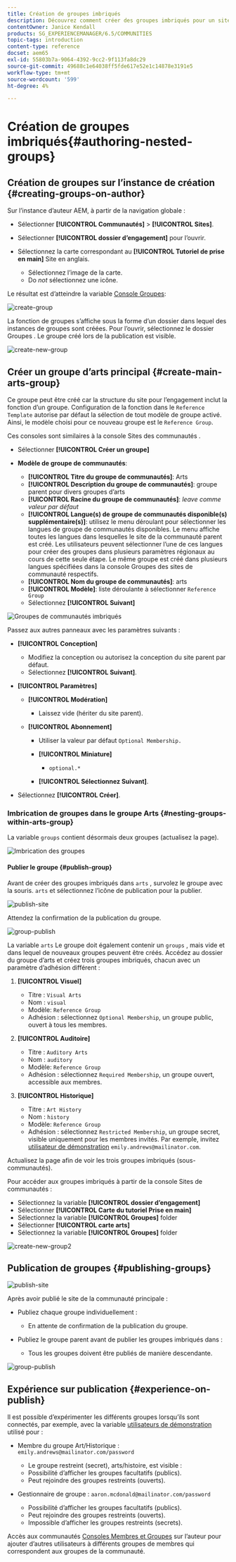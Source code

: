 ```yaml
---
title: Création de groupes imbriqués
description: Découvrez comment créer des groupes imbriqués pour un site de communautés Adobe Experience Manager.
contentOwner: Janice Kendall
products: SG_EXPERIENCEMANAGER/6.5/COMMUNITIES
topic-tags: introduction
content-type: reference
docset: aem65
exl-id: 55803b7a-9064-4392-9cc2-9f113fa8dc29
source-git-commit: 49688c1e64038ff5fde617e52e1c14878e3191e5
workflow-type: tm+mt
source-wordcount: '599'
ht-degree: 4%

---
```


# Création de groupes imbriqués{#authoring-nested-groups}

## Création de groupes sur l’instance de création {#creating-groups-on-author}

Sur l’instance d’auteur AEM, à partir de la navigation globale :

* Sélectionner **[!UICONTROL Communautés]** > **[!UICONTROL Sites]**.
* Sélectionner **[!UICONTROL dossier d’engagement]** pour l’ouvrir.
* Sélectionnez la carte correspondant au **[!UICONTROL Tutoriel de prise en main]** Site en anglais.

   * Sélectionnez l’image de la carte.
   * Do *not* sélectionnez une icône.

Le résultat est d’atteindre la variable [Console Groupes](/help/communities/groups.md):

![create-group](assets/create-group.png)

La fonction de groupes s’affiche sous la forme d’un dossier dans lequel des instances de groupes sont créées. Pour l’ouvrir, sélectionnez le dossier Groupes . Le groupe créé lors de la publication est visible.

![create-new-group](assets/create-new-group.png)

## Créer un groupe d’arts principal {#create-main-arts-group}

Ce groupe peut être créé car la structure du site pour l’engagement inclut la fonction d’un groupe. Configuration de la fonction dans le `Reference Template` autorise par défaut la sélection de tout modèle de groupe activé. Ainsi, le modèle choisi pour ce nouveau groupe est le `Reference Group`.

Ces consoles sont similaires à la console Sites des communautés .

* Sélectionner **[!UICONTROL Créer un groupe]**

* **Modèle de groupe de communautés**:

   * **[!UICONTROL Titre du groupe de communautés]**: Arts
   * **[!UICONTROL Description du groupe de communautés]**: groupe parent pour divers groupes d’arts
   * **[!UICONTROL Racine du groupe de communautés]**: *leave comme valeur par défaut*
   * **[!UICONTROL Langue(s) de groupe de communautés disponible(s) supplémentaire(s)]**: utilisez le menu déroulant pour sélectionner les langues de groupe de communautés disponibles. Le menu affiche toutes les langues dans lesquelles le site de la communauté parent est créé. Les utilisateurs peuvent sélectionner l’une de ces langues pour créer des groupes dans plusieurs paramètres régionaux au cours de cette seule étape. Le même groupe est créé dans plusieurs langues spécifiées dans la console Groupes des sites de communauté respectifs.
   * **[!UICONTROL Nom du groupe de communautés]**: arts
   * **[!UICONTROL Modèle]**: liste déroulante à sélectionner `Reference Group`
   * Sélectionnez **[!UICONTROL Suivant]**

![Groupes de communautés imbriqués](assets/parent-to-nestedgroup.png)

Passez aux autres panneaux avec les paramètres suivants :

* **[!UICONTROL Conception]**

   * Modifiez la conception ou autorisez la conception du site parent par défaut.
   * Sélectionnez **[!UICONTROL Suivant]**.

* **[!UICONTROL Paramètres]**

   * **[!UICONTROL Modération]**

      * Laissez vide (hériter du site parent).

   * **[!UICONTROL Abonnement]**

      * Utiliser la valeur par défaut `Optional Membership.`

      * **[!UICONTROL Miniature]**
         * `optional.*`

      * **[!UICONTROL Sélectionnez Suivant]**.

* Sélectionnez **[!UICONTROL Créer]**.

### Imbrication de groupes dans le groupe Arts {#nesting-groups-within-arts-group}

La variable `groups` contient désormais deux groupes (actualisez la page).

![Imbrication des groupes](assets/create-community-group.png)

#### Publier le groupe {#publish-group}

Avant de créer des groupes imbriqués dans `arts` , survolez le groupe avec la souris. `arts` et sélectionnez l’icône de publication pour la publier.

![publish-site](assets/publish-site.png)

Attendez la confirmation de la publication du groupe.

![group-publish](assets/group-published.png)

La variable `arts` Le groupe doit également contenir un `groups` , mais vide et dans lequel de nouveaux groupes peuvent être créés. Accédez au dossier du groupe d’arts et créez trois groupes imbriqués, chacun avec un paramètre d’adhésion différent :

1. **[!UICONTROL Visuel]**

   * Titre : `Visual Arts`
   * Nom : `visual`
   * Modèle: `Reference Group`
   * Adhésion : sélectionnez `Optional Membership`, un groupe public, ouvert à tous les membres.

1. **[!UICONTROL Auditoire]**

   * Titre : `Auditory Arts`
   * Nom : `auditory`
   * Modèle: `Reference Group`
   * Adhésion : sélectionnez `Required Membership`, un groupe ouvert, accessible aux membres.

1. **[!UICONTROL Historique]**

   * Titre : `Art History`
   * Nom : `history`
   * Modèle: `Reference Group`
   * Adhésion : sélectionnez `Restricted Membership`, un groupe secret, visible uniquement pour les membres invités. Par exemple, invitez [utilisateur de démonstration](/help/communities/tutorials.md#demo-users) `emily.andrews@mailinator.com`.

Actualisez la page afin de voir les trois groupes imbriqués (sous-communautés).

Pour accéder aux groupes imbriqués à partir de la console Sites de communautés :

* Sélectionnez la variable **[!UICONTROL dossier d’engagement]**
* Sélectionner **[!UICONTROL Carte du tutoriel Prise en main]**
* Sélectionnez la variable **[!UICONTROL Groupes]** folder
* Sélectionner **[!UICONTROL carte arts]**
* Sélectionnez la variable **[!UICONTROL Groupes]** folder

![create-new-group2](assets/create-new-group2.png)

## Publication de groupes {#publishing-groups}

![publish-site](assets/publish-site.png)

Après avoir publié le site de la communauté principale :

* Publiez chaque groupe individuellement :

   * En attente de confirmation de la publication du groupe.

* Publiez le groupe parent avant de publier les groupes imbriqués dans :

   * Tous les groupes doivent être publiés de manière descendante.

![group-publish](assets/group-published.png)

## Expérience sur publication {#experience-on-publish}

Il est possible d’expérimenter les différents groupes lorsqu’ils sont connectés, par exemple, avec la variable [utilisateurs de démonstration](/help/communities/tutorials.md#demo-users) utilisé pour :

* Membre du groupe Art/Historique : `emily.andrews@mailinator.com/password`
   * Le groupe restreint (secret), arts/histoire, est visible :
   * Possibilité d’afficher les groupes facultatifs (publics).
   * Peut rejoindre des groupes restreints (ouverts).

* Gestionnaire de groupe : `aaron.mcdonald@mailinator.com/password`

   * Possibilité d’afficher les groupes facultatifs (publics).
   * Peut rejoindre des groupes restreints (ouverts).
   * Impossible d’afficher les groupes restreints (secrets).

Accès aux communautés [Consoles Membres et Groupes](/help/communities/members.md) sur l’auteur pour ajouter d’autres utilisateurs à différents groupes de membres qui correspondent aux groupes de la communauté.
